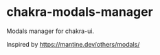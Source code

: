 # chakra-modals-manager

Modals manager for chakra-ui.

Inspired by https://mantine.dev/others/modals/
